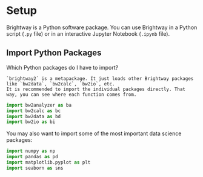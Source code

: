 # Setup

Brightway is a Python software package. You can use Brightway in a Python script (`.py` file) or in an interactive Jupyter Notebook (`.ipynb` file).

## Import Python Packages

Which Python packages do I have to import?

```{note}
`brightway2` is a metapackage. It just loads other Brightway packages like `bw2data`, `bw2calc`, `bw2io`, etc.
It is recommended to import the individual packages directly. That way, you can see where each function comes from.
```

```python
import bw2analyzer as ba
import bw2calc as bc
import bw2data as bd
import bw2io as bi
```

You may also want to import some of the most important data science packages:

```python
import numpy as np
import pandas as pd
import matplotlib.pyplot as plt
import seaborn as sns
```
